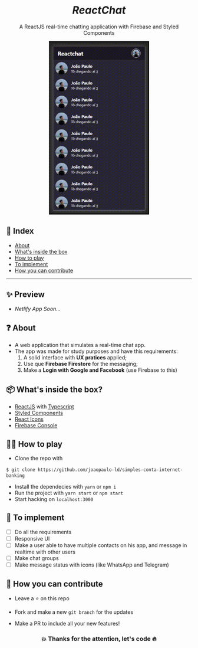 <i><h1 align='center'>ReactChat</h1></i>
<p align='center'>A ReactJS real-time chatting application with Firebase and Styled Components</p>

<p align='center'>
  <img src='./src/assets/reactchat.gif' alt="ReactChat" />
</p>

## 📌 Index
- [About](#about)
- [What's inside the box](#whats-inside-the-box)
- [How to play](#how-to-play)
- [To implement](#to-implement)
- [How you can contribute](#how-you-can-contribute)

---

## ✨ Preview
- *Netlify App Soon...*

## ❓ About
- A web application that simulates a real-time chat app.
- The app was made for study purposes and have this requirements:
  1. A solid interface with **UX pratices** applied;
  2. Use que **Firebase Firestore** for the messaging;
  3. Make a **Login with Google and Facebook** (use Firebase to this)

## 📦 What's inside the box?
- [ReactJS](https://pt-br.reactjs.org/) with [Typescript](https://www.typescriptlang.org/)
- [Styled Components](https://styled-components.com/)
- [React Icons](https://react-icons.github.io/react-icons/)
- [Firebase Console](https://console.firebase.google.com)

## 👩‍💻 How to play
- Clone the repo with
```
$ git clone https://github.com/joaopaulo-ld/simples-conta-internet-banking
```
- Install the dependecies with `yarn` or `npm i`
- Run the project with `yarn start` or `npm start`
- Start hacking on `localhost:3000`

## 👀 To implement
- [ ] Do all the requirements
- [ ] Responsive UI
- [ ] Make a user able to have multiple contacts on his app, and message in realtime with other users
- [ ] Make chat groups
- [ ] Make message status with icons (like WhatsApp and Telegram)

## 💪 How you can contribute
- Leave a ⭐ on this repo

- Fork and make a new `git branch` for the updates

- Make a PR to include all your new features!

<h3 align='center'>💥 Thanks for the attention, let's code 🔥</h3>
